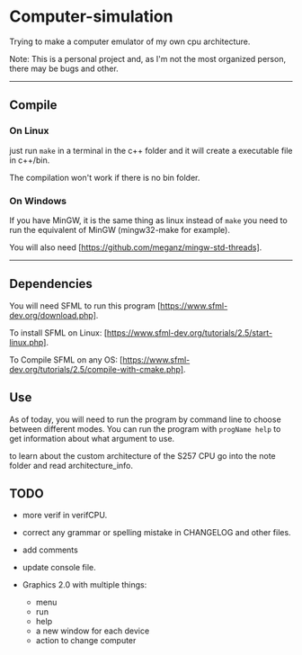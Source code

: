 # **Computer-simulation**

Trying to make a computer emulator of my own cpu architecture.

Note: This is a personal project and, as I'm not the most organized person, there may be bugs and other.

--------------------

## Compile

### On Linux

just run `make` in a terminal in the c++ folder and it will create a executable file in c++/bin.

The compilation won't work if there is no bin folder.

### On Windows

If you have MinGW, it is the same thing as linux instead of `make` you need to run the equivalent of MinGW (mingw32-make for example).

You will also need [https://github.com/meganz/mingw-std-threads].

--------------------

## Dependencies

You will need SFML to run this program [https://www.sfml-dev.org/download.php].

To install SFML on Linux: [https://www.sfml-dev.org/tutorials/2.5/start-linux.php].

To Compile SFML on any OS: [https://www.sfml-dev.org/tutorials/2.5/compile-with-cmake.php].

## Use

As of today, you will need to run the program by command line to choose between different modes. You can run the program with `progName help` to get information about what argument to use.

to learn about the custom architecture of the S257 CPU go into the note folder and read architecture_info.

## TODO

- more verif in verifCPU.
- correct any grammar or spelling mistake in CHANGELOG and other files.
- add comments
- update console file.

- Graphics 2.0 with multiple things:
  - menu
  - run
  - help
  - a new window for each device
  - action to change computer
